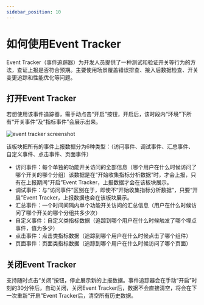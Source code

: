```yaml
---
sidebar_position: 10
---
```


# 如何使用Event Tracker

Event Tracker（事件追踪器）为开发人员提供了一种测试和验证开关等行为的方法，查证上报是否符合预期。主要使用场景覆盖错误排查、接入后数据检查、开关变更追踪和性能优化等问题。

## 打开Event Tracker
若想使用该事件追踪器，需手动点击“开启”按钮，开启后，该时段内“环境”下所有“开关事件”及“指标事件”会展示出来。

![ event tracker screenshot](/debug.png)

该板块把所有的事件上报数据分为6种类型：（访问事件、调试事件、汇总事件、自定义事件、点击事件、页面事件）
   - 访问事件：每个单独的功能开关访问的全部信息（哪个用户在什么时候访问了哪个开关的哪个分组）该数据是在“开始收集指标分析数据”时，才会上报，只有在上报期间“开启”Event Tracker，上报数据才会在该板块展示。
   - 调试事件：与“访问事件”区别在于，即使不“开始收集指标分析数据”，只要“开启”Event Tracker，上报数据也会在该板块展示。
   - 汇总事件：一个时间间隔内单个功能开关访问的汇总信息（用户在什么时候访问了哪个开关的哪个分组共多少次）
   - 自定义事件：自定义类指标数据（追踪到哪个用户在什么时候触发了哪个埋点事件，值为多少）
   - 点击事件：点击类指标数据（追踪到哪个用户在什么时候点击了哪个组件）
   - 页面事件：页面类指标数据（追踪到哪个用户在什么时候访问了哪个页面）

## 关闭Event Tracker
支持随时点击“关闭”按钮，停止展示新的上报数据。事件追踪器会在手动“开启”时刻的30分钟后，自动关闭，关闭Event Tracker后，数据不会直接清空，将会在下一次重新“开启”Event Tracker后，清空所有历史数据。


